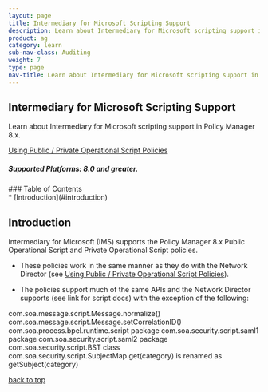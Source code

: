 ```yaml
---
layout: page
title: Intermediary for Microsoft Scripting Support
description: Learn about Intermediary for Microsoft scripting support in Policy Manager 8.x.
product: ag
category: learn
sub-nav-class: Auditing
weight:	7
type: page
nav-title: Learn about Intermediary for Microsoft scripting support in Policy Manager 8.x
---
```


## Intermediary for Microsoft Scripting Support
Learn about Intermediary for Microsoft scripting support in Policy Manager 8.x.

<a href="http://docs.akana.com/ag/policies/using_op_script_policies_pm8x.htm" class="button secondary">Using Public / Private Operational Script Policies</a> 

<h5 class="stamp">Supported Platforms: 8.0 and greater.</h5>
### Table of Contents
<div id="toc-marker"></div>
* [Introduction](#introduction)


## Introduction
Intermediary for Microsoft (IMS) supports the Policy Manager 8.x Public Operational Script and Private Operational Script policies. 

* These policies work in the same manner as they do with the Network Director (see <a href="http://docs.akana.com/ag/policies/using_op_script_policies_pm8x.htm">Using Public / Private Operational Script Policies</a>). 

* The policies support much of the same APIs and the Network Director supports (see link for script docs) with the exception of the following:

com.soa.message.script.Message.normalize()
com.soa.message.script.Message.setCorrelationID()
com.soa.process.bpel.runtime.script package
com.soa.security.script.saml1 package
com.soa.security.script.saml2 package
com.soa.security.script.BST class
com.soa.security.script.SubjectMap.get(category) is renamed as getSubject(category)


<a href="#top">back to top</a>